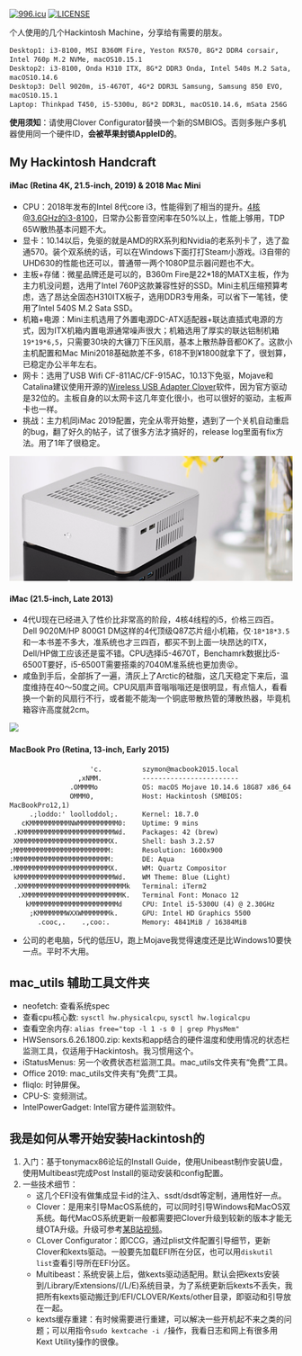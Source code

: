 
[![996.icu](https://img.shields.io/badge/link-996.icu-red.svg)](https://996.icu)
[![LICENSE](https://img.shields.io/badge/license-Anti%20996-blue.svg)](https://github.com/996icu/996.ICU/blob/master/LICENSE)

个人使用的几个Hackintosh Machine，分享给有需要的朋友。

```
Desktop1: i3-8100, MSI B360M Fire, Yeston RX570, 8G*2 DDR4 corsair, Intel 760p M.2 NVMe, macOS10.15.1
Desktop2: i3-8100, Onda H310 ITX, 8G*2 DDR3 Onda, Intel 540s M.2 Sata, macOS10.14.6
Desktop3: Dell 9020m, i5-4670T, 4G*2 DDR3L Samsung, Samsung 850 EVO, macOS10.15.1
Laptop: Thinkpad T450, i5-5300u, 8G*2 DDR3L, macOS10.14.6, mSata 256G
```

**使用须知**：请使用Clover Configurator替换一个新的SMBIOS。否则多账户多机器使用同一个硬件ID，**会被苹果封锁AppleID的**。

## My Hackintosh Handcraft
#### iMac (Retina 4K, 21.5-inch, 2019) & 2018 Mac Mini
- CPU：2018年发布的Intel 8代core i3，性能得到了相当的提升。4核@3.6GHz的i3-8100，日常办公影音空闲率在50%以上，性能上够用，TDP 65W散热基本问题不大。
- 显卡：10.14以后，免驱的就是AMD的RX系列和Nvidia的老系列卡了，选了盈通570。装个双系统的话，可以在Windows下面打打Steam小游戏。i3自带的UHD630的性能也还可以，普通带一两个1080P显示器问题也不大。
- 主板+存储：微星品牌还是可以的，B360m Fire是22*18的MATX主板，作为主力机没问题，选用了Intel 760P这款兼容性好的SSD。Mini主机压缩预算考虑，选了昂达全固态H310ITX板子，选用DDR3专用条，可以省下一笔钱，使用了Intel 540S M.2 Sata SSD。
- 机箱+电源：Mini主机选用了外置电源DC-ATX适配器+联达直插式电源的方式，因为ITX机箱内置电源通常噪声很大；机箱选用了厚实的联达铝制机箱`19*19*6,5`，只需要30块的大镰刀下压风扇，基本上散热静音都OK了。这款小主机配置和Mac Mini2018基础款差不多，618不到¥1800就拿下了，很划算，已稳定办公半年左右。
- 网卡：选用了USB Wifi CF-811AC/CF-915AC，10.13下免驱，Mojave和Catalina建议使用开源的[Wireless USB Adapter Clover](https://github.com/chris1111/Wireless-USB-Adapter-Clover/releases)软件，因为官方驱动是32位的。主板自身的以太网卡这几年变化很小，也可以很好的驱动，主板声卡也一样。
- 挑战：主力机同iMac 2019配置，完全从零开始整，遇到了一个关机自动重启的bug，翻了好久的帖子，试了很多方法才搞好的，release log里面有fix方法。用了1年了很稳定。

![](./L65_itx_case.png)

#### iMac (21.5-inch, Late 2013)
- 4代U现在已经进入了性价比非常高的阶段，4核4线程的i5，价格三四百。Dell 9020M/HP 800G1 DM这样的4代顶级Q87芯片组小机箱，仅·`18*18*3.5`和一本书差不多大，准系统也才三四百，都买不到上面一块昂达的ITX，Dell/HP做工应该还是蛮不错。CPU选择i5-4670T，Benchamrk数据比i5-6500T要好，i5-6500T需要搭乘的7040M准系统也更加贵😝。
- 咸鱼到手后，全部拆了一遍，清灰上了Arctic的硅脂，这几天稳定下来后，温度维持在40～50度之间。CPU风扇声音嗡嗡嗡还是很明显，有点恼人，看看换一个新的风扇行不行，或者能不能淘一个铜底带散热管的薄散热器，毕竟机箱容许高度就2cm。

![](https://static.chiphell.com/forum/201911/13/164831zex3mbkz96wmkj3k.jpg)

#### MacBook Pro (Retina, 13-inch, Early 2015)
```
                    'c.          szymon@macbook2015.local
                 ,xNMM.          ------------------------
               .OMMMMo           OS: macOS Mojave 10.14.6 18G87 x86_64
               OMMM0,            Host: Hackintosh (SMBIOS: MacBookPro12,1)
     .;loddo:' loolloddol;.      Kernel: 18.7.0
   cKMMMMMMMMMMNWMMMMMMMMMM0:    Uptime: 9 mins
 .KMMMMMMMMMMMMMMMMMMMMMMMWd.    Packages: 42 (brew)
 XMMMMMMMMMMMMMMMMMMMMMMMX.      Shell: bash 3.2.57
;MMMMMMMMMMMMMMMMMMMMMMMM:       Resolution: 1600x900
:MMMMMMMMMMMMMMMMMMMMMMMM:       DE: Aqua
.MMMMMMMMMMMMMMMMMMMMMMMMX.      WM: Quartz Compositor
 kMMMMMMMMMMMMMMMMMMMMMMMMWd.    WM Theme: Blue (Light)
 .XMMMMMMMMMMMMMMMMMMMMMMMMMMk   Terminal: iTerm2
  .XMMMMMMMMMMMMMMMMMMMMMMMMK.   Terminal Font: Monaco 12
    kMMMMMMMMMMMMMMMMMMMMMMd     CPU: Intel i5-5300U (4) @ 2.30GHz
     ;KMMMMMMMWXXWMMMMMMMk.      GPU: Intel HD Graphics 5500
       .cooc,.    .,coo:.        Memory: 4841MiB / 16384MiB
```
- 公司的老电脑，5代的低压U，跑上Mojave我觉得速度还是比Windows10要快一点。平时不大用。

## mac_utils 辅助工具文件夹
- neofetch: 查看系统spec
- 查看cpu核心数: `sysctl hw.physicalcpu`, `sysctl hw.logicalcpu`
- 查看空余内存: `alias free="top -l 1 -s 0 | grep PhysMem"`
- HWSensors.6.26.1800.zip: kexts和app结合的硬件温度和使用情况的状态栏监测工具，仅适用于Hackintosh。我习惯用这个。
- iStatusMenus: 另一个收费状态栏监测工具。mac_utils文件夹有“免费”工具。
- Office 2019: mac_utils文件夹有“免费”工具。
- fliqlo: 时钟屏保。
- CPU-S: 变频测试。
- IntelPowerGadget: Intel官方硬件监测软件。

## 我是如何从零开始安装Hackintosh的
1. 入门：基于tonymacx86论坛的Install Guide，使用Unibeast制作安装U盘，使用Multibeast完成Post Install的驱动安装和config配置。
2. 一些技术细节：
    - 这几个EFI没有做集成显卡id的注入、ssdt/dsdt等定制，通用性好一点。
    - Clover：是用来引导MacOS系统的，可以同时引导Windows和MacOS双系统。每代MacOS系统更新一般都需要把Clover升级到较新的版本才能无缝OTA升级。升级可参考[某B站视频](https://www.bilibili.com/video/av49751074?t=72)。
    - CLover Configurator：即CCG，通过plist文件配置引导细节，更新Clover和kexts驱动。一般要先加载EFI所在分区，也可以用`diskutil list`查看引导所在EFI分区。
    - Multibeast：系统安装上后，做kexts驱动适配用。默认会把kexts安装到/Library/Extensions/(/L/E)系统目录，为了系统更新后kexts不丢失，我把所有kexts驱动搬迁到/EFI/CLOVER/Kexts/other目录，即驱动和引导放在一起。
    - kexts缓存重建：有时候需要进行重建，可以解决一些开机起不来之类的问题；可以用指令`sudo kextcache -i /`操作，我看日志和网上有很多用Kext Utility操作的很像。
